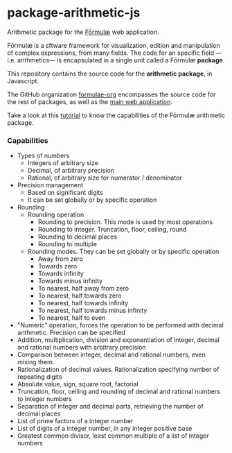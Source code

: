 # package-arithmetic-js

Arithmetic package for the [Fōrmulæ](https://formulae.org) web application.

Fōrmulæ is a sftware framework for visualization, edition and manipulation of complex expressions, from many fields. The code for an specific field —i.e. arithmetics— is encapsulated in a single unit called a Fōrmulæ **package**.

This repository contains the source code for the **arithmetic package**, in Javascript.

The GitHub organization [formulae-org](https://github.com/formulae-org) encompasses the source code for the rest of packages, as well as the [main web application](https://github.com/formulae-org/formulae-js).

Take a look at this [tutorial](https://formulae.org/?script=tutorials/Arithmetic) to know the capabilities of the Fōrmulæ arithmetic package.

### Capabilities ###

* Types of numbers
    * Integers of arbitrary size
    * Decimal, of arbitrary precision
    * Rational, of arbitrary size for numerator / denominator
* Precision management
    * Based on significant digits
    * It can be set globally or by specific operation
* Rounding
  * Rounding operation
    * Rounding to precision. This mode is used by most operations
    * Rounding to integer. Truncation, floor, ceiling, round
    * Rounding to decimal places
    * Rounding to multiple
  * Rounding modes. They can be set globally or by specific operation
    * Away from zero
    * Towards zero
    * Towards infinity
    * Towards minus infinity
    * To nearest, half away from zero
    * To nearest, half towards zero
    * To nearest, half towards infinity
    * To nearest, half towards minus infinity
    * To nearest, half to even
* "Numeric" operation, forces the operation to be performed with decimal arithmetic. Precision can be specified
* Addition, multiplication, division and exponentiation of integer, decimal and rational numbers with arbitrary precision
* Comparison between integer, decimal and rational numbers, even mixing them.
* Rationalization of decimal values. Rationalization specifying number of repeating digits
* Absolute value, sign, square root, factorial
* Truncation, floor, ceiling and rounding of decimal and rational numbers to integer numbers
* Separation of integer and decimal parts, retrieving the number of decimal places
* List of prime factors of a integer number
* List of digits of a integer number, in any integer positive base
* Greatest common divisor, least common multiple of a list of integer numbers
